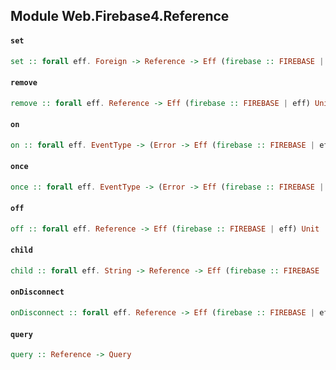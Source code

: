 ## Module Web.Firebase4.Reference

#### `set`

``` purescript
set :: forall eff. Foreign -> Reference -> Eff (firebase :: FIREBASE | eff) Unit
```

#### `remove`

``` purescript
remove :: forall eff. Reference -> Eff (firebase :: FIREBASE | eff) Unit
```

#### `on`

``` purescript
on :: forall eff. EventType -> (Error -> Eff (firebase :: FIREBASE | eff) Unit) -> (Snapshot -> Eff (firebase :: FIREBASE | eff) Unit) -> Reference -> Eff (firebase :: FIREBASE | eff) Unit
```

#### `once`

``` purescript
once :: forall eff. EventType -> (Error -> Eff (firebase :: FIREBASE | eff) Unit) -> (Snapshot -> Eff (firebase :: FIREBASE | eff) Unit) -> Reference -> Eff (firebase :: FIREBASE | eff) Unit
```

#### `off`

``` purescript
off :: forall eff. Reference -> Eff (firebase :: FIREBASE | eff) Unit
```

#### `child`

``` purescript
child :: forall eff. String -> Reference -> Eff (firebase :: FIREBASE | eff) Reference
```

#### `onDisconnect`

``` purescript
onDisconnect :: forall eff. Reference -> Eff (firebase :: FIREBASE | eff) Reference
```

#### `query`

``` purescript
query :: Reference -> Query
```


